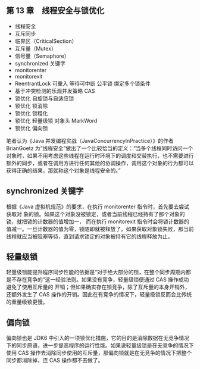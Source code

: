 ## 第 13 章　线程安全与锁优化

- 线程安全
- 互斥同步
- 临界区（CriticalSection）
- 互斥量（Mutex）
- 信号量（Semaphore）
- synchronized 关键字
- monitorenter
- monitorexit
- ReentrantLock 可重入 等待可中断 公平锁 绑定多个锁条件
- 基于冲突检测的乐观并发策略 CAS
- 锁优化 自旋锁与自适应锁
- 锁优化 锁消除
- 锁优化 锁粗化
- 锁优化 轻量级锁 对象头 MarkWord
- 锁优化 偏向锁

笔者认为《Java 并发编程实战（JavaConcurrencyInPractice）》的作者 BrianGoetz 为“线程安全”做出了一个比较恰当的定义：“当多个线程同时访问一个对象时，如果不用考虑这些线程在运行时环境下的调度和交替执行，也不需要进行额外的同步，或者在调用方进行任何其他的协调操作，调用这个对象的行为都可以获得正确的结果，那就称这个对象是线程安全的。”

## synchronized 关键字

根据《Java 虚拟机规范》的要求，在执行 monitorenter 指令时，首先要去尝试获取对
象的锁。如果这个对象没被锁定，或者当前线程已经持有了那个对象的锁，就把锁的计数器的值增加一，
而在执行 monitorexit 指令时会将锁计数器的值减一。一旦计数器的值为零，锁随即就被释放了。如果获取对象锁失败，那当前线程就应当被阻塞等待，直到请求锁定的对象被持有它的线程释放为止。

## 轻量级锁

轻量级锁能提升程序同步性能的依据是“对于绝大部分的锁，在整个同步周期内都是不存在竞争的”这一经验法则。如果没有竞争，轻量级锁便通过 CAS 操作成功避免了使用互斥量的
开销；但如果确实存在锁竞争，除了互斥量的本身开销外，还额外发生了 CAS 操作的开销。因此在有竞争的情况下，轻量级锁反而会比传统的重量级锁更慢。

## 偏向锁

偏向锁也是 JDK6 中引入的一项锁优化措施，它的目的是消除数据在无竞争情况下的同步原语，进一步提高程序的运行性能。如果说轻量级锁是在无竞争的情况下使用 CAS 操作去消除同步使用的互斥量，那偏向锁就是在无竞争的情况下把整个同步都消除掉，连 CAS 操作都不去做了。
